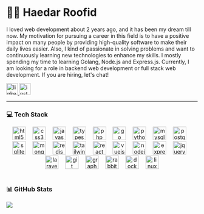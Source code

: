 # 👨‍💻 Haedar Roofid

I loved web development about 2 years ago, and it has been my dream till now. My motivation for pursuing a career in this field is to have a positive impact on many people by providing high-quality software to make their daily lives easier. Also, I kind of passionate in solving problems and want to continuously learning new technologies to enhance my skills. I mostly spending my time to learning Golang, Node.js and Express.js. Currently, I am looking for a role in backend web development or full stack web development. If you are hiring, let's chat!

<div align="left">
  <a href="https://linkedin.com/in/haedarr/">
    <img src="https://img.shields.io/static/v1?message=LinkedIn&logo=linkedin&label=&color=0077B5&logoColor=white&labelColor=&style=for-the-badge" height="30" alt="linkedin logo" />
  </a>
  <a href="https://instagram.com/@haedar_rfd">
    <img src="https://img.shields.io/static/v1?message=Instagram&logo=instagram&label=&color=E4405F&logoColor=white&labelColor=&style=for-the-badge" height="30" alt="instagram logo" />
  </a>
</div>

---

### 💻 Tech Stack

<div align="center">
  <img src="https://skillicons.dev/icons?i=html" height="35" alt="html5 logo"  />
  <img width="10" />
  <img src="https://skillicons.dev/icons?i=css" height="35" alt="css3 logo"  />
  <img width="10" />
  <img src="https://skillicons.dev/icons?i=js" height="35" alt="javascript logo"  />
  <img width="10" />
  <img src="https://skillicons.dev/icons?i=ts" height="35" alt="typescript logo"  />
  <img width="10" />
  <img src="https://skillicons.dev/icons?i=php" height="35" alt="php logo"  />
  <img width="10" />
  <img src="https://skillicons.dev/icons?i=go" height="35" alt="go logo"  />
  <img width="10" />
  <img src="https://skillicons.dev/icons?i=py" height="35" alt="python logo"  />
  <img width="10" />
  <img src="https://skillicons.dev/icons?i=mysql" height="35" alt="mysql logo"  />
  <img width="10" />
  <img src="https://skillicons.dev/icons?i=postgres" height="35" alt="postgresql logo"  />
  <img width="10" />
  <img src="https://skillicons.dev/icons?i=sqlite" height="35" alt="sqlite logo"  />
  <img width="10" />
  <img src="https://skillicons.dev/icons?i=mongodb" height="35" alt="mongodb logo"  />
  <img width="10" />
  <img src="https://skillicons.dev/icons?i=redis" height="35" alt="redis logo"  />
  <img width="10" />
  <img src="https://skillicons.dev/icons?i=tailwind" height="35" alt="tailwindcss logo"  />
  <img width="10" />
  <img src="https://skillicons.dev/icons?i=react" height="35" alt="react logo"  />
  <img width="10" />
  <img src="https://skillicons.dev/icons?i=vue" height="35" alt="vuejs logo"  />
  <img width="10" />
  <img src="https://skillicons.dev/icons?i=nodejs" height="35" alt="nodejs logo"  />
  <img width="10" />
  <img src="https://skillicons.dev/icons?i=express" height="35" alt="express logo"  />
  <img width="10" />
  <img src="https://skillicons.dev/icons?i=jquery" height="35" alt="jquery logo"  />
  <img width="10" />
  <img src="https://skillicons.dev/icons?i=laravel" height="35" alt="laravel logo"  />
  <img width="10" />
  <img src="https://skillicons.dev/icons?i=git" height="35" alt="git logo"  />
  <img width="10" />
  <img src="https://skillicons.dev/icons?i=graphql" height="35" alt="graphql logo"  />
  <img width="10" />
  <img src="https://skillicons.dev/icons?i=rabbitmq" height="35" alt="rabbitmq logo"  />
  <img width="10" />
  <img src="https://skillicons.dev/icons?i=docker" height="35" alt="docker logo"  />
  <img width="10" />
  <img src="https://skillicons.dev/icons?i=linux" height="35" alt="linux logo"  />
</div>

#

### 📊 GitHub Stats

![](https://github-readme-stats.vercel.app/api?username=haedarrfd&theme=radical&hide_border=false&include_all_commits=true&count_private=false)
<br/>

#
